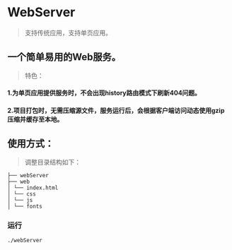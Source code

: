 # WebServer

> 支持传统应用，支持单页应用。

## 一个简单易用的Web服务。

> 特色：

#### 1.为单页应用提供服务时，不会出现history路由模式下刷新404问题。
#### 2.项目打包时，无需压缩源文件，服务运行后，会根据客户端访问动态使用gzip压缩并缓存至本地。

## 使用方式：

> 调整目录结构如下：

```
├── webServer
├── web
│ └── index.html
│ └── css
│ └── js
│ └── fonts
```

### 运行

```
./webServer
```
